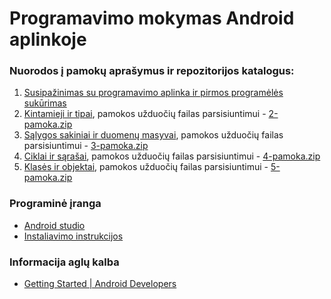 # Programavimo mokymas Android aplinkoje

### Nuorodos į pamokų aprašymus ir repozitorijos katalogus:

1. [Susipažinimas su programavimo aplinka ir pirmos programėlės sukūrimas](https://docs.google.com/document/d/1nOjnjWSmlhMwfpwU0fqveTIHhlVOLGFGOvZUv60ajI8/edit?usp=sharing)
2. [Kintamieji ir tipai](https://docs.google.com/document/d/1yxTBrqtVCp1eWSeU4l-ZoTKLLh0D5o_F_QOybkiwxvU/edit?usp=sharing),
   pamokos užduočių failas parsisiuntimui - [2-pamoka.zip](https://github.com/kmalin/2017android/blob/master/2-pamoka/2-pamoka.zip?raw=true)
3. [Sąlygos sakiniai ir duomenų masyvai](https://docs.google.com/document/d/1wFcunvJGH9FxLYrly02ivTcNea9pyEVyPwkOtqkxWBc/edit?usp=sharing),
   pamokos užduočių failas parsisiuntimui - [3-pamoka.zip](https://github.com/kmalin/2017android/blob/master/3-pamoka/3-pamoka.zip?raw=true)
4. [Ciklai ir sąrašai](https://docs.google.com/document/d/132J90xZGJP4fqK9bt8H5sqqiHEFCL6eQbc9mSIESE5g/edit?usp=sharing),
   pamokos užduočių failas parsisiuntimui - [4-pamoka.zip](https://github.com/kmalin/2017android/blob/master/4-pamoka/4-pamoka.zip?raw=true)
5. [Klasės ir objektai](https://docs.google.com/document/d/1ghkEYNUWwqVbCvR1kuB6i7nbekzQqW3GEa1aBDQO5sM/edit?usp=sharing),
   pamokos užduočių failas parsisiuntimui - [5-pamoka.zip](https://github.com/kmalin/2017android/blob/master/5-pamoka/5-pamoka.zip?raw=true)


### Programinė įranga

* [Android studio](https://developer.android.com/studio/index.html)
* [Instaliavimo instrukcijos](https://docs.google.com/document/d/1IShOUGGaBslHRXShY0kdScLDbyFM8PJmFhDF5JTlbRk/edit?usp=sharing)

### Informacija aglų kalba

* [Getting Started | Android Developers](https://developer.android.com/training/index.html)